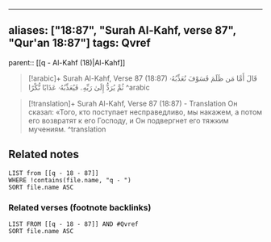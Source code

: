 
---
aliases: ["18:87", "Surah Al-Kahf, verse 87", "Qur'an 18:87"]
tags: Qvref
---

parent:: [[q - Al-Kahf (18)|Al-Kahf]]

> [!arabic]+ Surah Al-Kahf, Verse 87 (18:87)
> <span class="quran-arabic">قَالَ أَمَّا مَن ظَلَمَ فَسَوْفَ نُعَذِّبُهُۥ ثُمَّ يُرَدُّ إِلَىٰ رَبِّهِۦ فَيُعَذِّبُهُۥ عَذَابًا نُّكْرًا</span>
^arabic

> [!translation]+ Surah Al-Kahf, Verse 87 (18:87) - Translation
> Он сказал: «Того, кто поступает несправедливо, мы накажем, а потом его возвратят к его Господу, и Он подвергнет его тяжким мучениям.
^translation



## Related notes
```dataview
LIST from [[q - 18 - 87]]
WHERE !contains(file.name, "q - ")
SORT file.name ASC
```

### Related verses (footnote backlinks)
```dataview
LIST FROM [[q - 18 - 87]] AND #Qvref
SORT file.name ASC
```

